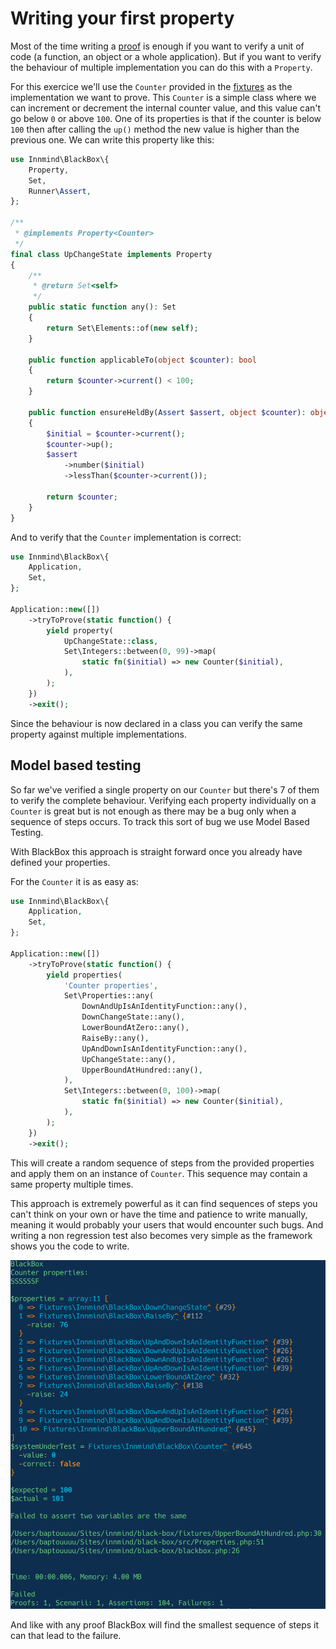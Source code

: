 # Writing your first property

Most of the time writing a [proof](proof.md) is enough if you want to verify a unit of code (a function, an object or a whole application). But if you want to verify the behaviour of multiple implementation you can do this with a `Property`.

For this exercice we'll use the `Counter` provided in the [fixtures](../fixtures/Counter.php) as the implementation we want to prove. This `Counter` is a simple class where we can increment or decrement the internal counter value, and this value can't go below `0` or above `100`. One of its properties is that if the counter is below `100` then after calling the `up()` method the new value is higher than the previous one. We can write this property like this:

```php
use Innmind\BlackBox\{
    Property,
    Set,
    Runner\Assert,
};

/**
 * @implements Property<Counter>
 */
final class UpChangeState implements Property
{
    /**
     * @return Set<self>
     */
    public static function any(): Set
    {
        return Set\Elements::of(new self);
    }

    public function applicableTo(object $counter): bool
    {
        return $counter->current() < 100;
    }

    public function ensureHeldBy(Assert $assert, object $counter): object
    {
        $initial = $counter->current();
        $counter->up();
        $assert
            ->number($initial)
            ->lessThan($counter->current());

        return $counter;
    }
}
```

And to verify that the `Counter` implementation is correct:

```php
use Innmind\BlackBox\{
    Application,
    Set,
};

Application::new([])
    ->tryToProve(static function() {
        yield property(
            UpChangeState::class,
            Set\Integers::between(0, 99)->map(
                static fn($initial) => new Counter($initial),
            ),
        );
    })
    ->exit();
```

Since the behaviour is now declared in a class you can verify the same property against multiple implementations.

## Model based testing

So far we've verified a single property on our `Counter` but there's 7 of them to verify the complete behaviour. Verifying each property individually on a `Counter` is great but is not enough as there may be a bug only when a sequence of steps occurs. To track this sort of bug we use Model Based Testing.

With BlackBox this approach is straight forward once you already have defined your properties.

For the `Counter` it is as easy as:

```php
use Innmind\BlackBox\{
    Application,
    Set,
};

Application::new([])
    ->tryToProve(static function() {
        yield properties(
            'Counter properties',
            Set\Properties::any(
                DownAndUpIsAnIdentityFunction::any(),
                DownChangeState::any(),
                LowerBoundAtZero::any(),
                RaiseBy::any(),
                UpAndDownIsAnIdentityFunction::any(),
                UpChangeState::any(),
                UpperBoundAtHundred::any(),
            ),
            Set\Integers::between(0, 100)->map(
                static fn($initial) => new Counter($initial),
            ),
        );
    })
    ->exit();
```

This will create a random sequence of steps from the provided properties and apply them on an instance of `Counter`. This sequence may contain a same property multiple times.

This approach is extremely powerful as it can find sequences of steps you can't think on your own or have the time and patience to write manually, meaning it would probably your users that would encounter such bugs. And writing a non regression test also becomes very simple as the framework shows you the code to write.

![](non-regression.png)

And like with any proof BlackBox will find the smallest sequence of steps it can that lead to the failure.
